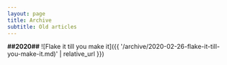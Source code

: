 ```yaml
---
layout: page
title: Archive
subtitle: Old articles
---
```


**##2020##**
![Flake it till you make it]({{ '/archive/2020-02-26-flake-it-till-you-make-it.md)' | relative_url }})